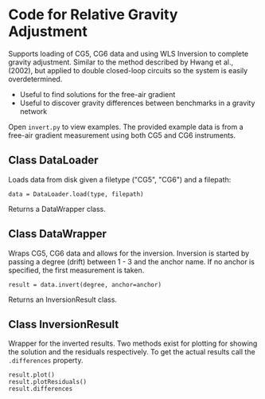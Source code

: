 # Code for Relative Gravity Adjustment

Supports loading of CG5, CG6 data and using WLS Inversion to complete gravity adjustment. Similar to the method described by Hwang et al., (2002), but applied to double closed-loop circuits so the system is easily overdetermined.

* Useful to find solutions for the free-air gradient
* Useful to discover gravity differences between benchmarks in a gravity network

Open `invert.py` to view examples. The provided example data is from a free-air gradient measurement using both CG5 and CG6 instruments.

## Class DataLoader

Loads data from disk given a filetype ("CG5", "CG6") and a filepath:

    data = DataLoader.load(type, filepath)

Returns a DataWrapper class.

## Class DataWrapper

Wraps CG5, CG6 data and allows for the inversion. Inversion is started by passing a degree (drift) between 1 - 3 and the anchor  name. If no anchor is specified, the first measurement is taken.

    result = data.invert(degree, anchor=anchor)

Returns an InversionResult class.

## Class InversionResult

Wrapper for the inverted results. Two methods exist for plotting for showing the solution and the residuals respectively. To get the actual results call the `.differences` property.

    result.plot()
    result.plotResiduals()
    result.differences

